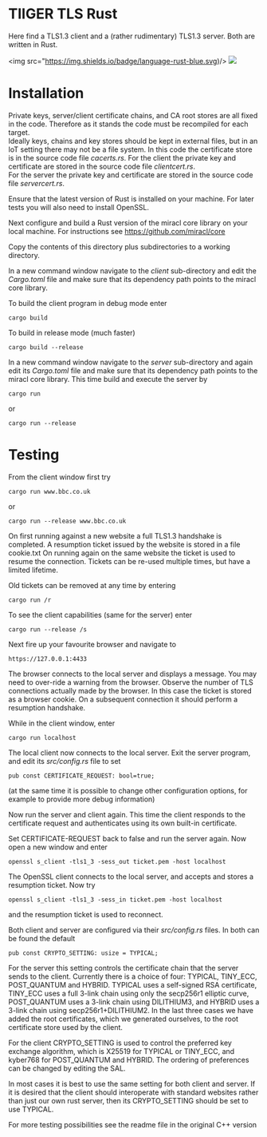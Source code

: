 # TIIGER TLS Rust

Here find a TLS1.3 client and a (rather rudimentary) TLS1.3 server. Both are written in Rust.

<img src="https://img.shields.io/badge/language-rust-blue.svg)/>
<img src="https://img.shields.io/badge/platform-mac | linux | win-lightgrey.svg?style=flat"/>

# Installation

Private keys, server/client certificate chains, and CA root stores are all fixed in the code. Therefore as it stands the code must be recompiled for each target.  
Ideally keys, chains and key stores should be kept in external files, but in an IoT setting there may not be a file system. 
In this code the certificate store is in the source code file *cacerts.rs*. For the client the private key and certificate are stored in the source code file *clientcert.rs*.  
For the server the private key and certificate are stored in the source code file *servercert.rs*.

Ensure that the latest version of Rust is installed on your machine. For later tests you will also need to install OpenSSL.

Next configure and build a Rust version of the miracl core library on your local machine. For instructions see https://github.com/miracl/core


Copy the contents of this directory plus subdirectories to a working directory.

In a new command window navigate to the *client* sub-directory and edit the *Cargo.toml* file and make sure that its dependency path points to the miracl core library.

To build the client program in debug mode enter

	cargo build

To build in release mode (much faster)

	cargo build --release

In a new command window navigate to the *server* sub-directory and again edit its *Cargo.toml* file and make sure that its dependency path points to the miracl core library.
This time build and execute the server by

	cargo run
	
or

	cargo run --release

# Testing

From the client window first try

	cargo run www.bbc.co.uk

or

	cargo run --release www.bbc.co.uk

On first running against a new website a full TLS1.3 handshake is completed. A resumption ticket issued by the website is stored in a file cookie.txt
On running again on the same website the ticket is used to resume the connection. Tickets can be re-used multiple times, but have a limited lifetime.

Old tickets can be removed at any time by entering

	cargo run /r

To see the client capabilities (same for the server) enter

	cargo run --release /s


Next fire up your favourite browser and navigate to

	https://127.0.0.1:4433

The browser connects to the local server and displays a message. You may need to over-ride a warning from the browser. Observe the number of TLS connections actually made by the browser. In this case 
the ticket is stored as a browser cookie. On a subsequent connection it should perform a resumption handshake.


While in the client window, enter

	cargo run localhost

The local client now connects to the local server. Exit the server program, and edit its *src/config.rs* file to set

	pub const CERTIFICATE_REQUEST: bool=true;

(at the same time it is possible to change other configuration options, for example to provide more debug information)

Now run the server and client again. This time the client responds to the certificate request and authenticates using its own built-in certificate. 

Set CERTIFICATE\-REQUEST back to false and run the server again. Now open a new window and enter

	openssl s_client -tls1_3 -sess_out ticket.pem -host localhost

The OpenSSL client connects to the local server, and accepts and stores a resumption ticket. Now try

	openssl s_client -tls1_3 -sess_in ticket.pem -host localhost
 
and the resumption ticket is used to reconnect.


Both client and server are configured via their *src/config.rs* files. In both can be found the default

	pub const CRYPTO_SETTING: usize = TYPICAL;

For the server this setting controls the certificate chain that the server sends to the client. Currently there
is a choice of four: TYPICAL, TINY_ECC, POST_QUANTUM and HYBRID. TYPICAL uses a self-signed RSA certificate, TINY_ECC
uses a full 3-link chain using only the secp256r1 elliptic curve, POST_QUANTUM uses a 3-link chain using DILITHIUM3, and HYBRID
uses a 3-link chain using secp256r1+DILITHIUM2. In the last three cases we have added the root certificates, which we generated
ourselves, to the root certificate store used by the client.

For the client CRYPTO\_SETTING is used to control the preferred key exchange algorithm, which is X25519 for TYPICAL or TINY\_ECC, 
and kyber768 for POST\_QUANTUM and HYBRID. The ordering of preferences can be changed by editing the SAL.

In most cases it is best to use the same setting for both client and server. If it is desired that the client should interoperate
with standard websites rather than just our own rust server, then its CRYPTO\_SETTING should be set to use TYPICAL. 


For more testing possibilities see the readme file in the original C++ version
